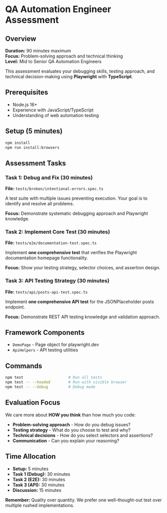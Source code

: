 # QA Automation Engineer Assessment

## Overview

**Duration:** 90 minutes maximum  
**Focus:** Problem-solving approach and technical thinking  
**Level:** Mid to Senior QA Automation Engineers

This assessment evaluates your debugging skills, testing approach, and technical decision-making using **Playwright** with **TypeScript**.

## Prerequisites

- Node.js 16+
- Experience with JavaScript/TypeScript
- Understanding of web automation testing

## Setup (5 minutes)

```bash
npm install
npm run install:browsers
```

## Assessment Tasks

### Task 1: Debug and Fix (30 minutes)
**File:** `tests/broken/intentional-errors.spec.ts`

A test suite with multiple issues preventing execution. Your goal is to identify and resolve all problems.

**Focus:** Demonstrate systematic debugging approach and Playwright knowledge.

### Task 2: Implement Core Test (30 minutes)
**File:** `tests/e2e/documentation-test.spec.ts`

Implement **one comprehensive test** that verifies the Playwright documentation homepage functionality.

**Focus:** Show your testing strategy, selector choices, and assertion design.

### Task 3: API Testing Strategy (30 minutes)
**File:** `tests/api/posts-api-test.spec.ts`

Implement **one comprehensive API test** for the JSONPlaceholder posts endpoint.

**Focus:** Demonstrate REST API testing knowledge and validation approach.

## Framework Components

- `DemoPage` - Page object for playwright.dev
- `ApiHelpers` - API testing utilities

## Commands

```bash
npm test                    # Run all tests
npm test -- --headed        # Run with visible browser
npm test -- --debug         # Debug mode
```

## Evaluation Focus

We care more about **HOW you think** than how much you code:

- **Problem-solving approach** - How do you debug issues?
- **Testing strategy** - What do you choose to test and why?
- **Technical decisions** - How do you select selectors and assertions?
- **Communication** - Can you explain your reasoning?

## Time Allocation

- **Setup:** 5 minutes
- **Task 1 (Debug):** 30 minutes  
- **Task 2 (E2E):** 30 minutes
- **Task 3 (API):** 30 minutes
- **Discussion:** 15 minutes

**Remember:** Quality over quantity. We prefer one well-thought-out test over multiple rushed implementations.